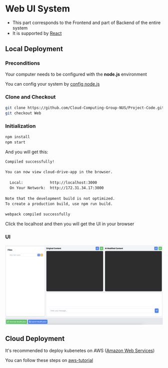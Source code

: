 # Web UI System

- This part corresponds to the Frontend and part of Backend of the entire system
- It is supported by [React]()

## Local Deployment

### Preconditions

Your computer needs to be configured with the __node.js__ environment

You can config your system by [config node.js](https://react.dev/learn/installation)

### Clone and Checkout

```bash
git clone https://github.com/Cloud-Computing-Group-NUS/Project-Code.git
git checkout Web
```

### Initialization

```bash
npm install
npm start
```

And you will get this:

```bash
Compiled successfully!

You can now view cloud-drive-app in the browser.

  Local:            http://localhost:3000
  On Your Network:  http://172.31.34.17:3000

Note that the development build is not optimized.
To create a production build, use npm run build.

webpack compiled successfully
```

Click the localhost and then you will get the UI in your browser

### UI

![WebUI](image/README/WebUI.png)

## Cloud Deployment

It's recommended to deploy kubenetes on AWS ([Amazon Web Services](https://aws.amazon.com/free/))

You can follow these steps on [aws-tutorial](https://blog.bxhu2004.com/)
